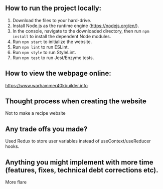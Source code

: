  ## How to run the project locally:

1. Download the files to your hard-drive.
1. Install Node.js as the runtime engine (https://nodejs.org/en/).
1. In the console, navigate to the downloaded directory, then run  `npm install` to install the dependent Node modules.
1. Run `npm start` to initialize the website.
1. Run `npm lint` to run ESLint.
1. Run `npm style` to run StyleLint.
1. Run `npm test` to run Jest/Enzyme tests.

## How to view the webpage online:
https://www.warhammer40kbuilder.info

## Thought process when creating the website
Not to make a recipe website

## Any trade offs you made?

Used Redux to store user variables instead of useContext/useReducer hooks.

## Anything you might implement with more time (features, fixes, technical debt corrections etc).

More flare

